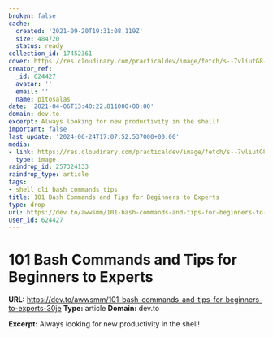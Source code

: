 ```yaml
---
broken: false
cache:
  created: '2021-09-20T19:31:08.119Z'
  size: 484720
  status: ready
collection_id: 17452361
cover: https://res.cloudinary.com/practicaldev/image/fetch/s--7vliutG8--/c_imagga_scale,f_auto,fl_progressive,h_500,q_auto,w_1000/https://thepracticaldev.s3.amazonaws.com/i/mhlzt5ctquamg3z9i2r7.jpg
creator_ref:
  _id: 624427
  avatar: ''
  email: ''
  name: pitosalas
date: '2021-04-06T13:40:22.811000+00:00'
domain: dev.to
excerpt: Always looking for new productivity in the shell!
important: false
last_update: '2024-06-24T17:07:52.537000+00:00'
media:
- link: https://res.cloudinary.com/practicaldev/image/fetch/s--7vliutG8--/c_imagga_scale,f_auto,fl_progressive,h_500,q_auto,w_1000/https://thepracticaldev.s3.amazonaws.com/i/mhlzt5ctquamg3z9i2r7.jpg
  type: image
raindrop_id: 257324133
raindrop_type: article
tags:
- shell cli bash commands tips
title: 101 Bash Commands and Tips for Beginners to Experts
type: drop
url: https://dev.to/awwsmm/101-bash-commands-and-tips-for-beginners-to-experts-30je
user_id: 624427
---
```


# 101 Bash Commands and Tips for Beginners to Experts

**URL:** https://dev.to/awwsmm/101-bash-commands-and-tips-for-beginners-to-experts-30je
**Type:** article
**Domain:** dev.to

**Excerpt:** Always looking for new productivity in the shell!
